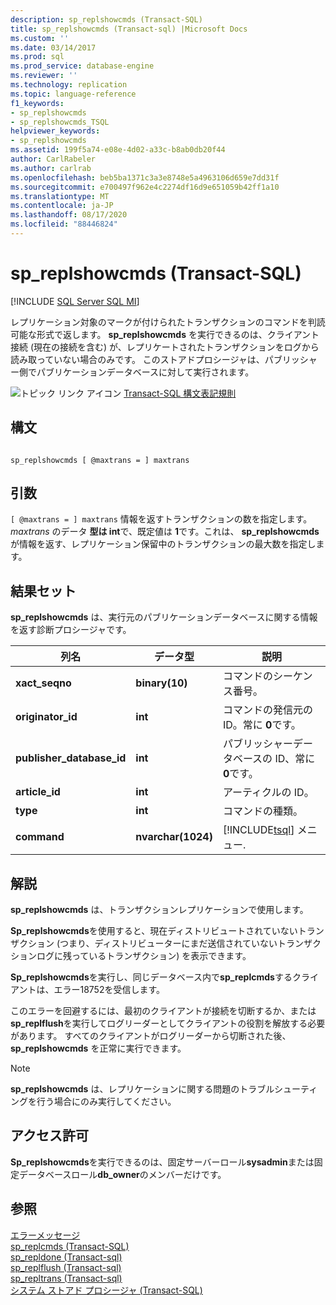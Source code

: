 ```yaml
---
description: sp_replshowcmds (Transact-SQL)
title: sp_replshowcmds (Transact-sql) |Microsoft Docs
ms.custom: ''
ms.date: 03/14/2017
ms.prod: sql
ms.prod_service: database-engine
ms.reviewer: ''
ms.technology: replication
ms.topic: language-reference
f1_keywords:
- sp_replshowcmds
- sp_replshowcmds_TSQL
helpviewer_keywords:
- sp_replshowcmds
ms.assetid: 199f5a74-e08e-4d02-a33c-b8ab0db20f44
author: CarlRabeler
ms.author: carlrab
ms.openlocfilehash: beb5ba1371c3a3e8748e5a4963106d659e7dd31f
ms.sourcegitcommit: e700497f962e4c2274df16d9e651059b42ff1a10
ms.translationtype: MT
ms.contentlocale: ja-JP
ms.lasthandoff: 08/17/2020
ms.locfileid: "88446824"
---
```

# <a name="sp_replshowcmds-transact-sql"></a>sp_replshowcmds (Transact-SQL)
[!INCLUDE [SQL Server SQL MI](../../includes/applies-to-version/sql-asdbmi.md)]

  レプリケーション対象のマークが付けられたトランザクションのコマンドを判読可能な形式で返します。 **sp_replshowcmds** を実行できるのは、クライアント接続 (現在の接続を含む) が、レプリケートされたトランザクションをログから読み取っていない場合のみです。 このストアドプロシージャは、パブリッシャー側でパブリケーションデータベースに対して実行されます。  
  
 ![トピック リンク アイコン](../../database-engine/configure-windows/media/topic-link.gif "トピック リンク アイコン") [Transact-SQL 構文表記規則](../../t-sql/language-elements/transact-sql-syntax-conventions-transact-sql.md)  
  
## <a name="syntax"></a>構文  
  
```  
  
sp_replshowcmds [ @maxtrans = ] maxtrans  
```  
  
## <a name="arguments"></a>引数  
`[ @maxtrans = ] maxtrans` 情報を返すトランザクションの数を指定します。 *maxtrans* のデータ **型は int**で、既定値は **1**です。これは、 **sp_replshowcmds** が情報を返す、レプリケーション保留中のトランザクションの最大数を指定します。  
  
## <a name="result-sets"></a>結果セット  
 **sp_replshowcmds** は、実行元のパブリケーションデータベースに関する情報を返す診断プロシージャです。  
  
|列名|データ型|説明|  
|-----------------|---------------|-----------------|  
|**xact_seqno**|**binary(10)**|コマンドのシーケンス番号。|  
|**originator_id**|**int**|コマンドの発信元の ID。常に **0**です。|  
|**publisher_database_id**|**int**|パブリッシャーデータベースの ID、常に **0**です。|  
|**article_id**|**int**|アーティクルの ID。|  
|**type**|**int**|コマンドの種類。|  
|**command**|**nvarchar(1024)**|[!INCLUDE[tsql](../../includes/tsql-md.md)] メニュー.|  
  
## <a name="remarks"></a>解説  
 **sp_replshowcmds** は、トランザクションレプリケーションで使用します。  
  
 **Sp_replshowcmds**を使用すると、現在ディストリビュートされていないトランザクション (つまり、ディストリビューターにまだ送信されていないトランザクションログに残っているトランザクション) を表示できます。  
  
 **Sp_replshowcmds**を実行し、同じデータベース内で**sp_replcmds**するクライアントは、エラー18752を受信します。  
  
 このエラーを回避するには、最初のクライアントが接続を切断するか、または **sp_replflush**を実行してログリーダーとしてクライアントの役割を解放する必要があります。 すべてのクライアントがログリーダーから切断された後、 **sp_replshowcmds** を正常に実行できます。  
  
> [!NOTE]  
>  **sp_replshowcmds** は、レプリケーションに関する問題のトラブルシューティングを行う場合にのみ実行してください。  
  
## <a name="permissions"></a>アクセス許可  
 **Sp_replshowcmds**を実行できるのは、固定サーバーロール**sysadmin**または固定データベースロール**db_owner**のメンバーだけです。  
  
## <a name="see-also"></a>参照  
 [エラーメッセージ](../../relational-databases/native-client-odbc-error-messages/error-messages.md)   
 [sp_replcmds &#40;Transact-SQL&#41;](../../relational-databases/system-stored-procedures/sp-replcmds-transact-sql.md)   
 [sp_repldone &#40;Transact-sql&#41;](../../relational-databases/system-stored-procedures/sp-repldone-transact-sql.md)   
 [sp_replflush &#40;Transact-sql&#41;](../../relational-databases/system-stored-procedures/sp-replflush-transact-sql.md)   
 [sp_repltrans &#40;Transact-sql&#41;](../../relational-databases/system-stored-procedures/sp-repltrans-transact-sql.md)   
 [システム ストアド プロシージャ &#40;Transact-SQL&#41;](../../relational-databases/system-stored-procedures/system-stored-procedures-transact-sql.md)  
  
  
